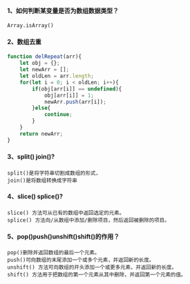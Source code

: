 #### 1、如何判断某变量是否为数组数据类型？
```
Array.isArray()
```
#### 2、数组去重
```javascript
function delRepeat(arr){
    let obj = {};
    let newArr = [];
    let oldLen = arr.length;
    for(let i = 0; i < oldLen; i++){
        if(obj[arr[i]] == undefined){
            obj[arr[i]] = 1;
            newArr.push(arr[i]);
        }else{
            continue;
        }
    }
    return newArr;
}
```
#### 3、split() join()?
    split()是将字符串切割成数组的形式，
    join()是将数组转换成字符串
#### 4、slice() splice()?
    slice() 方法可从已有的数组中返回选定的元素。
    splice() 方法向/从数组中添加/删除项目，然后返回被删除的项目。
#### 5、pop()push()unshift()shift()的作用？
    pop()删除并返回数组的最后一个元素。
    push()可向数组的末尾添加一个或多个元素，并返回新的长度。
    unshift() 方法可向数组的开头添加一个或更多元素，并返回新的长度。
    shift() 方法用于把数组的第一个元素从其中删除，并返回第一个元素的值。